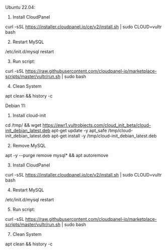 Ubuntu 22.04:

1. Install CloudPanel

curl -sSL https://installer.cloudpanel.io/ce/v2/install.sh | sudo CLOUD=vultr bash

2. Restart MySQL

/etc/init.d/mysql restart

3. Run script:

curl -sSL https://raw.githubusercontent.com/cloudpanel-io/marketplace-scripts/master/vultr/run.sh | sudo bash

4. Clean System

apt clean && history -c


Debian 11:

1. Install cloud-init 

cd /tmp/ && wget https://ewr1.vultrobjects.com/cloud_init_beta/cloud-init_debian_latest.deb
apt-get update -y
apt_safe /tmp/cloud-init_debian_latest.deb
apt-get install -y /tmp/cloud-init_debian_latest.deb

2. Remove MySQL

apt -y --purge remove mysql* && 
apt autoremove

3. Install CloudPanel

curl -sSL https://installer.cloudpanel.io/ce/v2/install.sh | sudo CLOUD=vultr bash

4. Restart MySQL

/etc/init.d/mysql restart

5. Run script:

curl -sSL https://raw.githubusercontent.com/cloudpanel-io/marketplace-scripts/master/vultr/run.sh | sudo bash

7. Clean System

apt clean && history -c